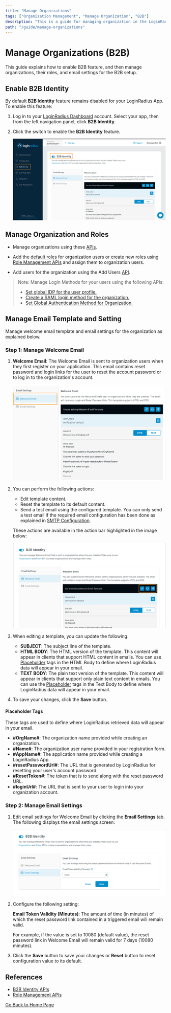 ```yaml
---
title: "Manage Organizations"
tags: ["Organization Management", "Manage Organization", "B2B"]
description: "This is a guide for managing organization in the LoginRadius Identity Platform."
path: "/guide/manage-organizations"
---
```


# Manage Organizations (B2B)

This guide explains how to enable B2B feature, and then manage organizations, their roles, and email settings for the B2B setup.


## Enable B2B Identity

By default **B2B Identity** feature remains disabled for your LoginRadius App. To enable this feature:

1. Log in to your <a href="https://dashboard.loginradius.com/dashboard" target="_blank">LoginRadius Dashboard</a> account. Select your app, then from the left navigation panel, click **B2B Identity**.

2. Click the switch to enable the **B2B Identity** feature.

   ![alt_text](images/enable-feature.png "image_tooltip")

## Manage Organization and Roles

- Manage organizations using these <a href="https://www.loginradius.com/docs/developer/references/api/b2b-identity" target="_blank">APIs</a>.

- Add the <a href="https://www.loginradius.com/docs/developer/references/api/b2b-identity/#addupdate-roles" target="_blank">default roles</a> for organization users or create new roles using <a href="https://www.loginradius.com/docs/developer/references/api/roles-management/" target="_blank">Role Management APIs</a> and assign them to organization users.

- Add users for the organization using the Add Users <a href="https://www.loginradius.com/docs/developer/references/api/b2b-identity/#add-user-to-organization" target="_blank">API</a>.

> Note: Manage Login Methods for your users using the following APIs:
> * <a href="https://www.loginradius.com/docs/developer/references/api/b2b-identity/#set-global-idp-on-profile" target="_blank">Set global IDP for the user profile.</a>
> * <a href="https://www.loginradius.com/docs/developer/references/api/b2b-identity/#create-an-organizational-saml-idp" target="_blank">Create a SAML login method for the organization.</a>
> * <a href="https://www.loginradius.com/docs/developer/references/api/b2b-identity/#set-global-authentication-method-for-organization" target="_blank">Set Global Authentication Method for Organization.</a>
## Manage Email Template and Setting

Manage welcome email template and email settings for the organization as explained below.

### Step 1: Manage Welcome Email

1. **Welcome Email**: The Welcome Email is sent to organization users when they first register on your application. This email contains reset password and login links for the user to reset the account password or to log in to the organization's account.

   ![alt_text](images/welcome-email.png "image_tooltip")

2. You can perform the following actions:

   * Edit template content.
   * Reset the template to its default content.
   * Send a test email using the configured template. You can only send a test email if the required email configuration has been done as explained in <a href="https://www.loginradius.com/docs/developer/guide/setup-your-smtp-provider" target="_blank">SMTP Configuration</a>.

   These actions are available in the action bar highlighted in the image below:

   ![alt_text](images/template-actions.png "image_tooltip")

3. When editing a template, you can update the following:

   * **SUBJECT**: The subject line of the template.
   * **HTML BODY**: The HTML version of the template. This content will appear in clients that support HTML content in emails. You can use [Placeholder](#placeholder-tags) tags in the HTML Body to define where LoginRadius data will appear in your email. 
   * **TEXT BODY**: The plain text version of the template. This content will appear in clients that support only plain text content in emails. You can use the [Placeholder](#placeholder-tags) tags in the Text Body to define where LoginRadius data will appear in your email. 

4. To save your changes, click the **Save** button.

#### Placeholder Tags
These tags are used to define where LoginRadius retrieved data will appear in your email.

   * **#OrgName#**: The organization name provided while creating an organization.
   * **#Name#**: The organization user name provided in your registration form.
   * **#AppName#**: The application name provided while creating a LoginRadius App.
   * **#resetPasswordUrl#**: The URL that is generated by LoginRadius for resetting your user's account password.
   * **#ResetToken#**: The token that is to send along with the reset password URL.
   * **#loginUrl#**: The URL that is sent to your user to login into your organization account.

### Step 2: Manage Email Settings

1. Edit email settings for Welcome Email by clicking the **Email Settings** tab. The following displays the email settings screen:

   ![alt_text](images/email-settings.png "image_tooltip")

2. Configure the following setting:

   **Email Token Validity (Minutes)**: The amount of time (in minutes) of which the reset password link contained in a triggered email will remain valid.

   For example, if the value is set to 10080 (default value), the reset password link in Welcome Email will remain valid for 7 days (10080 minutes).

3. Click the **Save** button to save your changes or **Reset** button to reset configuration value to its default.



## References

* <a href="https://www.loginradius.com/docs/developer/references/api/b2b-identity" target="_blank">B2B Identity APIs</a>
* <a href="https://www.loginradius.com/docs/developer/references/api/roles-management/" target="_blank">Role Management APIs</a>


[Go Back to Home Page](/)